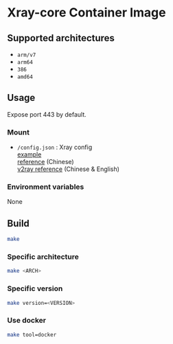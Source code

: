 # Xray-core Container Image

## Supported architectures

- `arm/v7`
- `arm64`
- `386`
- `amd64`

## Usage

Expose port 443 by default.

### Mount

- `/config.json` : Xray config  
    [example](https://github.com/XTLS/Xray-examples)  
    [reference](https://xtls.github.io/config/) (Chinese)  
    [v2ray reference](https://www.v2fly.org/en_US/config/overview.html) (Chinese & English)  

### Environment variables

None  

## Build

```bash
make
```

### Specific architecture

```bash
make <ARCH>
```

### Specific version

```bash
make version=<VERSION>
```

### Use docker

```bash
make tool=docker
```
